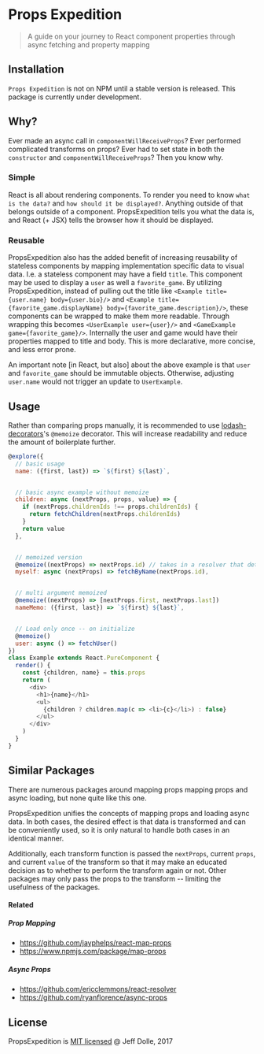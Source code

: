 Props Expedition
================

> A guide on your journey to React component properties through async fetching and property mapping

## Installation

`Props Expedition` is not on NPM until a stable version is released. This package is currently under development.

## Why?

Ever made an async call in `componentWillReceiveProps`? Ever performed complicated transforms on props? Ever had to set state in both the `constructor` and `componentWillReceiveProps`? Then you know why.

### Simple

React is all about rendering components. To render you need to know `what is the data?` and `how should it be displayed?`. Anything outside of that belongs outside of a component. PropsExpedition tells you what the data is, and React (+ JSX) tells the browser how it should be displayed.

### Reusable

PropsExpedition also has the added benefit of increasing reusability of stateless components by mapping implementation specific data to visual data. I.e. a stateless component may have a field `title`. This component may be used to display a `user` as well a `favorite_game`. By utilizing PropsExpedition, instead of pulling out the title like `<Example title={user.name} body={user.bio}/>` and `<Example title={favorite_game.displayName} body={favorite_game.description}/>`, these components can be wrapped to make them more readable. Through wrapping this becomes `<UserExample user={user}/>` and `<GameExample game={favorite_game}/>`. Internally the user and game would have their properties mapped to title and body. This is more declarative, more concise, and less error prone.

An important note [in React, but also] about the above example is that `user` and `favorite_game` should be immutable objects. Otherwise, adjusting `user.name` would not trigger an update to `UserExample`.

## Usage

Rather than comparing props manually, it is recommended to use [lodash-decorators](https://github.com/steelsojka/lodash-decorators)'s `@memoize` decorator. This will increase readability and reduce the amount of boilerplate further.

```js
@explore({
  // basic usage
  name: ({first, last}) => `${first} ${last}`,


  // basic async example without memoize
  children: async (nextProps, props, value) => {
    if (nextProps.childrenIds !== props.childrenIds) {
      return fetchChildren(nextProps.childrenIds)
    }
    return value
  },


  // memoized version
  @memoize((nextProps) => nextProps.id) // takes in a resolver that determines the key
  myself: async (nextProps) => fetchByName(nextProps.id),


  // multi argument memoized
  @memoize((nextProps) => [nextProps.first, nextProps.last])
  nameMemo: ({first, last}) => `${first} ${last}`,


  // Load only once -- on initialize
  @memoize()
  user: async () => fetchUser()
})
class Example extends React.PureComponent {
  render() {
    const {children, name} = this.props
    return (
      <div>
        <h1>{name}</h1>
        <ul>
          {children ? children.map(c => <li>{c}</li>) : false}
        </ul>
      </div>
    )
  }
}
```

## Similar Packages

There are numerous packages around mapping props mapping props and async loading, but none quite like this one.

PropsExpedition unifies the concepts of mapping props and loading async data. In both cases, the desired effect is that data is transformed and can be conveniently used, so it is only natural to handle both cases in an identical manner.

Additionally, each transform function is passed the `nextProps`, current `props`, and current `value` of the transform so that it may make an educated decision as to whether to perform the transform again or not. Other packages may only pass the props to the transform -- limiting the usefulness of the packages.

#### Related

##### Prop Mapping
- https://github.com/jayphelps/react-map-props
- https://www.npmjs.com/package/map-props

##### Async Props
- https://github.com/ericclemmons/react-resolver
- https://github.com/ryanflorence/async-props

## License

PropsExpedition is [MIT licensed](./LICENSE.md) @ Jeff Dolle, 2017
